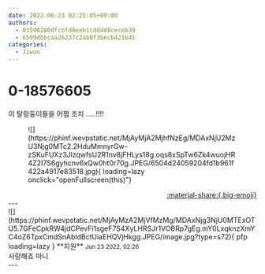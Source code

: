 ```yaml
---
date: 2022-06-23 02:25:05+09:00
authors:
  - 01590280dfcbfd0eeb1cdd4d8ceceb39
  - 6599dbbcaa26237c2ab0f3becb421b45
categories:
  - Jiwon
---
```


# 0-18576605

<div class="post-container" markdown="1">
<div class="content-container md-sidebar__scrollwrap" markdown="1">

이 탈랑둥이들을 어쩜 조치 .....!!!!
<figure markdown="1">
![](https://phinf.wevpstatic.net/MjAyMjA2MjhfNzEg/MDAxNjU2MzU3Njg0MTc2.2HduMmnyrGw-zSKuFUXz3JlzqwfsU2R1nv8jFHLys18g.oqs8xSpTw6Zk4wuojHR4Z2I7S6gyhcnv6xQw0ht0r70g.JPEG/6504d24059204fd1b961f422a4917e83518.jpg){ loading=lazy onclick="openFullscreen(this)"}
</figure>


</div>
</div>

<div style="text-align: right;" markdown="1">
<a href="https://weverse.io/fromis9/fanpost/0-18576605" style="text-align: right;">:material-share:{.big-emoji}</a>
</div>
---

<div class="comments-container md-sidebar__scrollwrap" markdown="1">
<div class="comment" markdown="1">
<div class='id-container' markdown="1">
![](https://phinf.wevpstatic.net/MjAyMzA2MjVfMzMg/MDAxNjg3NjU0MTExOTU5.7GFeCpkRW4jdCPevFi1sgeF7S4XyLHRSJr1VOBRp7gEg.mY0LxqknzXmYC4oZ6TpxCmdSnAbldBctUiaEHQVjHkgg.JPEG/image.jpg?type=s72){ pfp loading=lazy }
**<span class="artist">지원</span>** <small>Jun 23 2022, 02:26</small><br>
</div>
<div class='comment-body' markdown="1">
사랑해죠 마니
</div>
</div>
</div>
---
